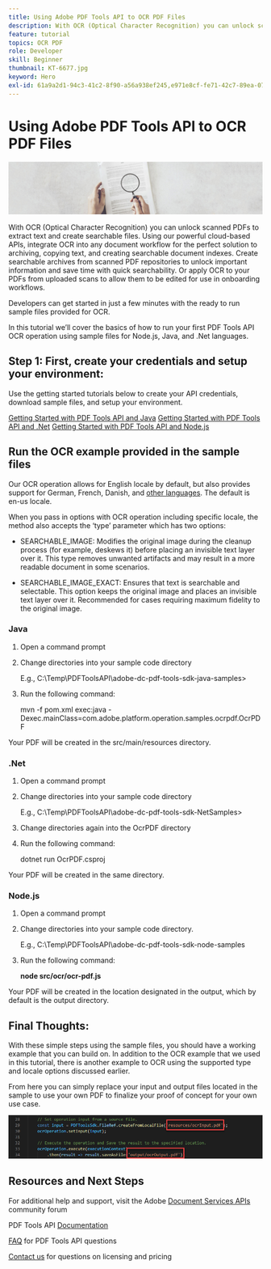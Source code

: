```yaml
---
title: Using Adobe PDF Tools API to OCR PDF Files
description: With OCR (Optical Character Recognition) you can unlock scanned PDFs to extract text and create searchable files
feature: tutorial
topics: OCR PDF
role: Developer
skill: Beginner
thumbnail: KT-6677.jpg
keyword: Hero
exl-id: 61a9a2d1-94c3-41c2-8f90-a56a938ef245,e971e8cf-fe71-42c7-89ea-079bef7a7fba
---
```


# Using Adobe PDF Tools API to OCR PDF Files

![Create PDF Hero Image](../assets/OCR_hero.jpg)

With OCR (Optical Character Recognition) you can unlock scanned PDFs to extract text and create searchable files. Using our powerful cloud-based APIs, integrate OCR into any document workflow for the perfect solution to archiving, copying text, and creating searchable document indexes. Create searchable archives from scanned PDF repositories to unlock important information and save time with quick searchability. Or apply OCR to your PDFs from uploaded scans to allow them to be edited for use in onboarding workflows.

Developers can get started in just a few minutes with the ready to run sample files provided for OCR. 

In this tutorial we’ll cover the basics of how to run your first PDF Tools API OCR operation using sample files for Node.js, Java, and .Net languages.  

## Step 1: First, create your credentials and setup your environment:

Use the getting started tutorials below to create your API credentials, download sample files, and setup your environment.

[Getting Started with PDF Tools API and Java](gettingstartedjava.md)
[Getting Started with PDF Tools API and .Net](gettingstartednet.md)
[Getting Started with PDF Tools API and Node.js](createpdffromhtml.md)

## Run the OCR example provided in the sample files

Our OCR operation allows for English locale by default, but also provides support for German, French, Danish, and [other languages](https://opensource.adobe.com/pdftools-java-sdk-samples/apidocs/latest/com/adobe/platform/operation/pdfops/options/ocr/OCRSupportedLocale.html). The default is en-us locale.

When you pass in options with OCR operation including specific locale, the method also accepts the ‘type’ parameter which has two options:

* SEARCHABLE_IMAGE: Modifies the original image during the cleanup process (for example, deskews it) before placing an invisible text layer over it. This type removes unwanted artifacts and may result in a more readable document in some scenarios.

* SEARCHABLE_IMAGE_EXACT: Ensures that text is searchable and selectable. This option keeps the original image and places an invisible text layer over it. Recommended for cases requiring maximum fidelity to the original image.

### Java

1. Open a command prompt

1. Change directories into your sample code directory

    E.g., C:\Temp\PDFToolsAPI\adobe-dc-pdf-tools-sdk-java-samples>

1. Run the following command:

    mvn -f pom.xml exec:java -Dexec.mainClass=com.adobe.platform.operation.samples.ocrpdf.OcrPDF

Your PDF will be created in the src/main/resources directory.

### .Net

1. Open a command prompt

1. Change directories into your sample code directory

    E.g., C:\Temp\PDFToolsAPI\adobe-dc-pdf-tools-sdk-NetSamples>

1. Change directories again into the OcrPDF directory

1. Run the following command:

    dotnet run OcrPDF.csproj

Your PDF will be created in the same directory.

### Node.js

1. Open a command prompt

1. Change directories into your sample code directory. 

    E.g., C:\Temp\PDFToolsAPI\adobe-dc-pdf-tools-sdk-node-samples

1. Run the following command:

    **node src/ocr/ocr-pdf.js**

Your PDF will be created in the location designated in the output, which by default is the output directory.

## Final Thoughts:

With these simple steps using the sample files, you should have a working example that you can build on. In addition to the OCR example that we used in this tutorial, there is another example to OCR using the supported type and locale options discussed earlier. 

From here you can simply replace your input and output files located in the sample to use your own PDF to finalize your proof of concept for your own use case.

![Proof of Concept](../assets/OCR_poc.png)

## Resources and Next Steps

For additional help and support, visit the Adobe [Document Services APIs](https://community.adobe.com/t5/document-cloud-sdk/bd-p/Document-Cloud-SDK?page=1&sort=latest_replies&filter=all) community forum

PDF Tools API [Documentation](https://www.adobe.com/go/pdftoolsapi_doc)

[FAQ](https://community.adobe.com/t5/document-cloud-sdk/faq-for-document-services-pdf-tools-api/m-p/10726197) for PDF Tools API questions

[Contact us](https://www.adobe.com/go/pdftoolsapi_requestform) for questions on licensing and pricing

